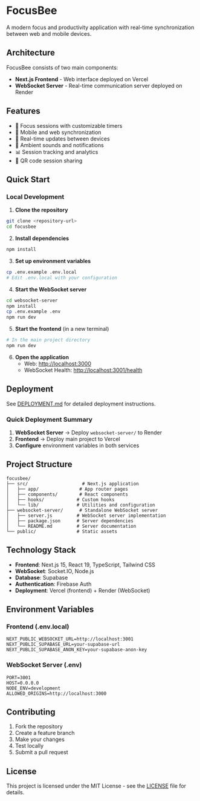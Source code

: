 # FocusBee

A modern focus and productivity application with real-time synchronization between web and mobile devices.

## Architecture

FocusBee consists of two main components:

- **Next.js Frontend** - Web interface deployed on Vercel
- **WebSocket Server** - Real-time communication server deployed on Render

## Features

- 🎯 Focus sessions with customizable timers
- 📱 Mobile and web synchronization
- 🔄 Real-time updates between devices
- 🎵 Ambient sounds and notifications
- 📊 Session tracking and analytics
- 🔗 QR code session sharing

## Quick Start

### Local Development

1. **Clone the repository**

```bash
git clone <repository-url>
cd focusbee
```

2. **Install dependencies**

```bash
npm install
```

3. **Set up environment variables**

```bash
cp .env.example .env.local
# Edit .env.local with your configuration
```

4. **Start the WebSocket server**

```bash
cd websocket-server
npm install
cp .env.example .env
npm run dev
```

5. **Start the frontend** (in a new terminal)

```bash
# In the main project directory
npm run dev
```

6. **Open the application**
   - Web: [http://localhost:3000](http://localhost:3000)
   - WebSocket Health: [http://localhost:3001/health](http://localhost:3001/health)

## Deployment

See [DEPLOYMENT.md](./DEPLOYMENT.md) for detailed deployment instructions.

### Quick Deployment Summary

1. **WebSocket Server** → Deploy `websocket-server/` to Render
2. **Frontend** → Deploy main project to Vercel
3. **Configure** environment variables in both services

## Project Structure

```
focusbee/
├── src/                    # Next.js application
│   ├── app/               # App router pages
│   ├── components/        # React components
│   ├── hooks/            # Custom hooks
│   └── lib/              # Utilities and configuration
├── websocket-server/      # Standalone WebSocket server
│   ├── server.js         # WebSocket server implementation
│   ├── package.json      # Server dependencies
│   └── README.md         # Server documentation
└── public/               # Static assets
```

## Technology Stack

- **Frontend**: Next.js 15, React 19, TypeScript, Tailwind CSS
- **WebSocket**: Socket.IO, Node.js
- **Database**: Supabase
- **Authentication**: Firebase Auth
- **Deployment**: Vercel (frontend) + Render (WebSocket)

## Environment Variables

### Frontend (.env.local)

```
NEXT_PUBLIC_WEBSOCKET_URL=http://localhost:3001
NEXT_PUBLIC_SUPABASE_URL=your-supabase-url
NEXT_PUBLIC_SUPABASE_ANON_KEY=your-supabase-anon-key
```

### WebSocket Server (.env)

```
PORT=3001
HOST=0.0.0.0
NODE_ENV=development
ALLOWED_ORIGINS=http://localhost:3000
```

## Contributing

1. Fork the repository
2. Create a feature branch
3. Make your changes
4. Test locally
5. Submit a pull request

## License

This project is licensed under the MIT License - see the [LICENSE](LICENSE) file for details.
